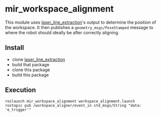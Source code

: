 # mir_workspace_alignment

This module uses [laser_line_extraction](https://github.com/kam3k/laser_line_extraction)'s output to
determine the position of the workspace. It then publishes a `geometry_msgs/PoseStamped`
message to where the robot should ideally be after correctly aligning.

## Install

- clone [laser_line_extraction](https://github.com/kam3k/laser_line_extraction)
- build that package
- clone this package
- build this package

## Execution
```
roslaunch mir_workspace_alignment workspace_alignment.launch
rostopic pub /workspace_aligner/event_in std_msgs/String "data: 'e_trigger'"
```
